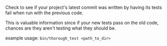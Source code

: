 Check to see if your project's latest commit was written by having its
tests fail when run with the previous code.

This is valuable information since if your new tests pass on the old code,
chances are they aren't testing what they should be.

example usage: `bin/thorough_test <path_to_dir>`
